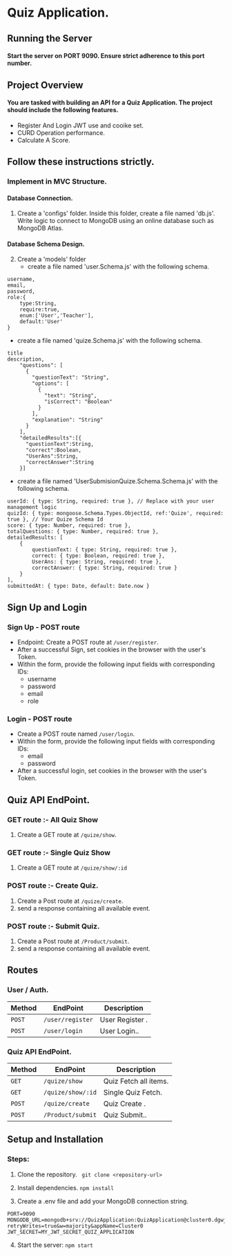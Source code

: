 # Quiz Application.

## Running the Server

#### Start the server on PORT 9090. Ensure strict adherence to this port number.

## Project Overview

#### You are tasked with building an API for a Quiz Application. The project should include the following features.
- Register And Login JWT use and cooike set.
- CURD Operation performance.
- Calculate A Score.

## Follow these instructions strictly.

### Implement in MVC Structure.
#### Database Connection.
1. Create a 'configs' folder. Inside this folder, create a file named 'db.js'. Write logic to connect to MongoDB using an online database such as MongoDB Atlas.

#### Database Schema Design.

2. Create a 'models' folder
    - create a file named 'user.Schema.js' with the following schema.
```
username,
email,
password,
role:{
    type:String,
    require:true,
    enum:['User','Teacher'],
    default:'User'
}
```

- create a file named 'quize.Schema.js' with the following schema.
```
title
description,
    "questions": [
      {
        "questionText": "String",
        "options": [
          {
            "text": "String",
            "isCorrect": "Boolean"
          }
        ],
        "explanation": "String"
      }
    ],
    "detailedResults":[{
      "questionText":String,
      "correct":Boolean,
      "UserAns":String,
      "correctAnswer":String
    }]
```

- create a file named 'UserSubmisionQuize.Schema.Schema.js' with the following schema.
```
userId: { type: String, required: true }, // Replace with your user management logic
quizId: { type: mongoose.Schema.Types.ObjectId, ref:'Quize', required: true }, // Your Quize Schema Id
score: { type: Number, required: true },
totalQuestions: { type: Number, required: true },
detailedResults: [
    {
        questionText: { type: String, required: true },
        correct: { type: Boolean, required: true },
        UserAns: { type: String, required: true },
        correctAnswer: { type: String, required: true }
    }
],
submittedAt: { type: Date, default: Date.now }
```

## Sign Up and Login
### Sign Up - POST route

- Endpoint: Create a POST route at ```/user/register```.
- After a successful Sign, set cookies in the browser with the user's Token.
- Within the form, provide the following input fields with corresponding IDs:
    - username
    - password
    - email
    - role

### Login - POST route

- Create a POST route named ```/user/login```.
- Within the form, provide the following input fields with corresponding IDs:
    - email
    - password
- After a successful login, set cookies in the browser with the user's Token.

## Quiz API EndPoint.

### GET route :- All Quiz Show
1. Create a GET route at ```/quize/show```.

### GET route :- Single Quiz Show
1. Create a GET route at ```/quize/show/:id```

### POST route :- Create Quiz.

1. Create a Post route at ```/quize/create```.
2. send a response containing all available event.

### POST route :- Submit Quiz.

1. Create a Post route at ```/Product/submit```.
2. send a response containing all available event.

## Routes

### User / Auth.

| Method   | EndPoint | Description |
|----------|----------|----------|
| ```POST```    | ```/user/register```   | User Register .   |
| ```POST```    | ```/user/login```   | User Login..   |

### Quiz API EndPoint.

| Method   | EndPoint | Description |
|----------|----------|----------|
| ```GET```    | ```/quize/show```   | Quiz Fetch all items.   |
| ```GET```    | ```/quize/show/:id```   | Single Quiz Fetch.   |
| ```POST```    | ```/quize/create```   | Quiz Create .   |
| ```POST```    | ```/Product/submit```   | Quiz Submit..   |

## Setup and Installation

### Steps:
1. Clone the repository.
```  git clone <repository-url> ```

2. Install dependencies.
``` npm install ```

3. Create a .env file and add your MongoDB connection string.
```
PORT=9090
MONGODB_URL=mongodb+srv://QuizApplication:QuizApplication@cluster0.dgwjmgh.mongodb.net/QuizApplication?retryWrites=true&w=majority&appName=Cluster0
JWT_SECRET=MY_JWT_SECRET_QUIZ_APPLICATION

```

4. Start the server:
``` npm start ```


